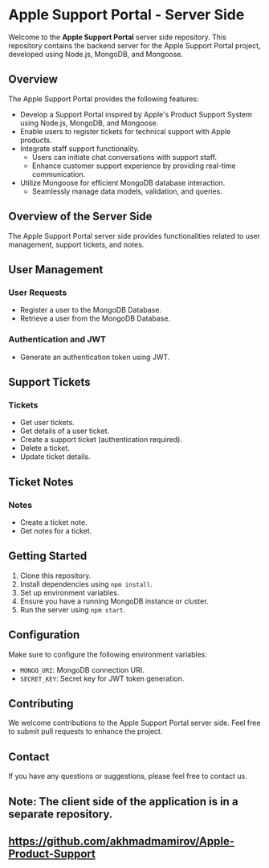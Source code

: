 # Apple Support Portal - Server Side

Welcome to the **Apple Support Portal** server side repository. This repository contains the backend server for the Apple Support Portal project, developed using Node.js, MongoDB, and Mongoose.

## Overview

The Apple Support Portal provides the following features:

- Develop a Support Portal inspired by Apple's Product Support System using Node.js, MongoDB, and Mongoose.
- Enable users to register tickets for technical support with Apple products.
- Integrate staff support functionality.
  - Users can initiate chat conversations with support staff.
  - Enhance customer support experience by providing real-time communication.
- Utilize Mongoose for efficient MongoDB database interaction.
  - Seamlessly manage data models, validation, and queries.
  

## Overview of the Server Side

The Apple Support Portal server side provides functionalities related to user management, support tickets, and notes.

## User Management

### User Requests

- Register a user to the MongoDB Database.
- Retrieve a user from the MongoDB Database.

### Authentication and JWT

- Generate an authentication token using JWT.

## Support Tickets

### Tickets

- Get user tickets.
- Get details of a user ticket.
- Create a support ticket (authentication required).
- Delete a ticket.
- Update ticket details.

## Ticket Notes

### Notes

- Create a ticket note.
- Get notes for a ticket.

## Getting Started

1. Clone this repository.
2. Install dependencies using `npm install`.
3. Set up environment variables.
4. Ensure you have a running MongoDB instance or cluster.
5. Run the server using `npm start`.

## Configuration

Make sure to configure the following environment variables:

- `MONGO_URI`: MongoDB connection URI.
- `SECRET_KEY`: Secret key for JWT token generation.

## Contributing

We welcome contributions to the Apple Support Portal server side. Feel free to submit pull requests to enhance the project.

## Contact

If you have any questions or suggestions, please feel free to contact us.

## Note: The client side of the application is in a separate repository.
https://github.com/akhmadmamirov/Apple-Product-Support
---

